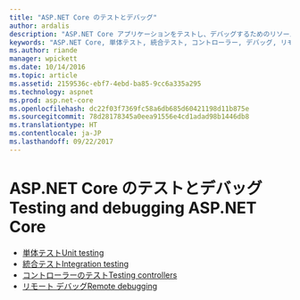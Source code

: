 ```yaml
---
title: "ASP.NET Core のテストとデバッグ"
author: ardalis
description: "ASP.NET Core アプリケーションをテストし、デバッグするためのリソースのリンク"
keywords: "ASP.NET Core, 単体テスト, 統合テスト, コントローラー, デバッグ, リモート デバッグ"
ms.author: riande
manager: wpickett
ms.date: 10/14/2016
ms.topic: article
ms.assetid: 2159536c-ebf7-4ebd-ba85-9cc6a335a295
ms.technology: aspnet
ms.prod: asp.net-core
ms.openlocfilehash: dc22f03f7369fc58a6db685d60421198d11b875e
ms.sourcegitcommit: 78d28178345a0eea91556e4cd1adad98b1446db8
ms.translationtype: HT
ms.contentlocale: ja-JP
ms.lasthandoff: 09/22/2017
---
```

# <a name="testing-and-debugging-aspnet-core"></a><span data-ttu-id="a62d2-104">ASP.NET Core のテストとデバッグ</span><span class="sxs-lookup"><span data-stu-id="a62d2-104">Testing and debugging ASP.NET Core</span></span>

- [<span data-ttu-id="a62d2-105">単体テスト</span><span class="sxs-lookup"><span data-stu-id="a62d2-105">Unit testing</span></span>](https://docs.microsoft.com/dotnet/articles/core/testing/unit-testing-with-dotnet-test)
- [<span data-ttu-id="a62d2-106">統合テスト</span><span class="sxs-lookup"><span data-stu-id="a62d2-106">Integration testing</span></span>](xref:testing/integration-testing)
- [<span data-ttu-id="a62d2-107">コントローラーのテスト</span><span class="sxs-lookup"><span data-stu-id="a62d2-107">Testing controllers</span></span>](xref:mvc/controllers/testing)
- [<span data-ttu-id="a62d2-108">リモート デバッグ</span><span class="sxs-lookup"><span data-stu-id="a62d2-108">Remote debugging</span></span>](https://docs.microsoft.com/visualstudio/debugger/remote-debugging-azure)
